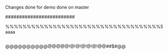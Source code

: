Changes done for demo
done on master

#########################

%%%%%%%%%%%%%%%%%%%%%%%%%%%%%%%%%%%%5
aaaa
##
@@@@@@@@@@@@@@@!@!@!@!@!@!@@##$#@@
